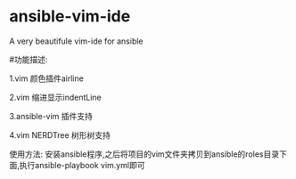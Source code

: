 # ansible-vim-ide
A very beautifule vim-ide for ansible

#功能描述:

  1.vim 颜色插件airline
  
  2.vim 缩进显示indentLine
  
  3.ansible-vim 插件支持
  
  4.vim NERDTree 树形树支持
  
使用方法:
安装ansible程序,之后将项目的vim文件夹拷贝到ansible的roles目录下面,执行ansible-playbook vim.yml即可
